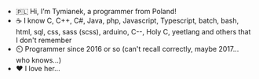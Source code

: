 - 🇵🇱 Hi, I’m Tymianek, a programmer from Poland!
- ☕ I know C, C++, C#, Java, php, Javascript, Typescript, batch, bash, html, sql, css, sass (scss), arduino, C--, Holy C, yeetlang and others that I don't remember
- ⏲️ Programmer since 2016 or so (can't recall correctly, maybe 2017... who knows...)
- ❤️ I love her...
